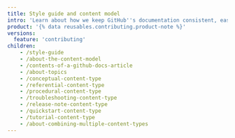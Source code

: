```yaml
---
title: Style guide and content model
intro: 'Learn about how we keep GitHub''s documentation consistent, easy to follow, and maintainable.'
product: '{% data reusables.contributing.product-note %}'
versions:
  feature: 'contributing'
children:
    - /style-guide
    - /about-the-content-model
    - /contents-of-a-github-docs-article
    - /about-topics
    - /conceptual-content-type
    - /referential-content-type
    - /procedural-content-type
    - /troubleshooting-content-type
    - /release-note-content-type
    - /quickstart-content-type
    - /tutorial-content-type
    - /about-combining-multiple-content-types
---
```

